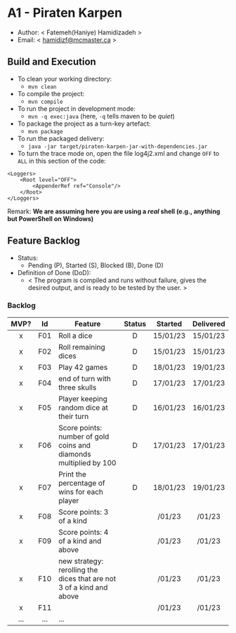 # A1 - Piraten Karpen

  * Author: < Fatemeh(Haniye) Hamidizadeh >
  * Email: < hamidizf@mcmaster.ca >

## Build and Execution

  * To clean your working directory:
    * `mvn clean`
  * To compile the project:
    * `mvn compile`
  * To run the project in development mode:
    * `mvn -q exec:java` (here, `-q` tells maven to be _quiet_)
  * To package the project as a turn-key artefact:
    * `mvn package`
  * To run the packaged delivery:
    * `java -jar target/piraten-karpen-jar-with-dependencies.jar` 
  * To turn the trace mode on, open the file log4j2.xml and change `OFF` to `ALL` in this section of the code: 
>
    <Loggers>
        <Root level="OFF">
            <AppenderRef ref="Console"/>   
        </Root>
    </Loggers>

Remark: **We are assuming here you are using a _real_ shell (e.g., anything but PowerShell on Windows)**

## Feature Backlog

 * Status: 
   * Pending (P), Started (S), Blocked (B), Done (D)
 * Definition of Done (DoD):
   * < The program is compiled and runs without failure, gives the desired 
output, and is ready to be tested by the user.  >

### Backlog 

| MVP? | Id  | Feature  | Status  |  Started  | Delivered |
| :-:  |:-:  |---       | :-:     | :-:       | :-:       |
| x   | F01 | Roll a dice |  D | 15/01/23 | 15/01/23  |
| x   | F02 | Roll remaining dices  | D | 15/01/23 | 15/01/23  |
| x   | F03 | Play 42 games  |  D  | 18/01/23 | 19/01/23 |
| x   | F04 | end of turn with three skulls | D | 17/01/23 | 17/01/23|
| x   | F05 | Player keeping random dice at their turn | D | 16/01/23 | 16/01/23 | 
| x   | F06 | Score points: number of gold coins and diamonds multiplied by 100 | D | 17/01/23 | 17/01/23 | 
| x   | F07 | Print the percentage of wins for each player |  D  | 18/01/23 | 19/01/23 |
| x   | F08 | Score points: 3 of a kind |  | /01/23 | /01/23|
| x   | F09 | Score points: 4 of a kind and above |  | /01/23 | /01/23|
| x   | F10 | new strategy: rerolling the dices that are not 3 of a kind and above |  | /01/23 | /01/23|
| x   | F11 |  |  | /01/23 | /01/23|
| ... | ... | ... |

